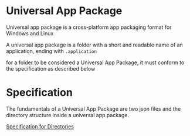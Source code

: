 # Universal App Package

Universal app package is a cross-platform app packaging format for Windows and Linux

A universal app package is a folder with a short and readable name of an application, ending with `.application`

for a folder to be considered a Universal App Package, it must conform to the specification as described below

# Specification

The fundamentals of a Universal App Package are two json files and the directory structure inside a universal app package.

[Specification for Directories](directory_spec.md)
